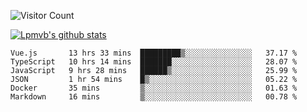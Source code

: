 ![Visitor Count](https://profile-counter.glitch.me/Lpmvb/count.svg)

[![Lpmvb's github stats](https://github-readme-stats.vercel.app/api?username=lpmvb&show_icons=true&title_color=fff&icon_color=79ff97&text_color=9f9f9f&bg_color=151515)](https://github.com/anuraghazra/github-readme-stats)

<!--
Here are some ideas to get you started:

- 🔭 I’m currently working on ...
- 🌱 I’m currently learning ...
- 👯 I’m looking to collaborate on ...
- 🤔 I’m looking for help with ...
- 💬 Ask me about ...
- 📫 How to reach me: ...
- 😄 Pronouns: ...
- ⚡ Fun fact: ...
-->

<!--START_SECTION:waka-->

```text
Vue.js       13 hrs 33 mins  █████████▒░░░░░░░░░░░░░░░   37.17 %
TypeScript   10 hrs 14 mins  ███████░░░░░░░░░░░░░░░░░░   28.07 %
JavaScript   9 hrs 28 mins   ██████▒░░░░░░░░░░░░░░░░░░   25.99 %
JSON         1 hr 54 mins    █▒░░░░░░░░░░░░░░░░░░░░░░░   05.22 %
Docker       35 mins         ▒░░░░░░░░░░░░░░░░░░░░░░░░   01.63 %
Markdown     16 mins         ▒░░░░░░░░░░░░░░░░░░░░░░░░   00.78 %
```

<!--END_SECTION:waka-->
